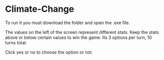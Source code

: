 # Climate-Change

To run it you must download the folder and open the .exe file.

The values on the left of the screen represent different stats. Keep the stats above or below certain values to win the game. Its 3 options per turn, 10 turns total.

Click yes or no to choose the option or not.


